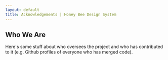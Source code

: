 ```yaml
---
layout: default
title: Acknowledgements | Honey Bee Design System
---
```

## Who We Are

Here's some stuff about who oversees the project and who has contributed to it (e.g. Github profiles of everyone who has merged code).
